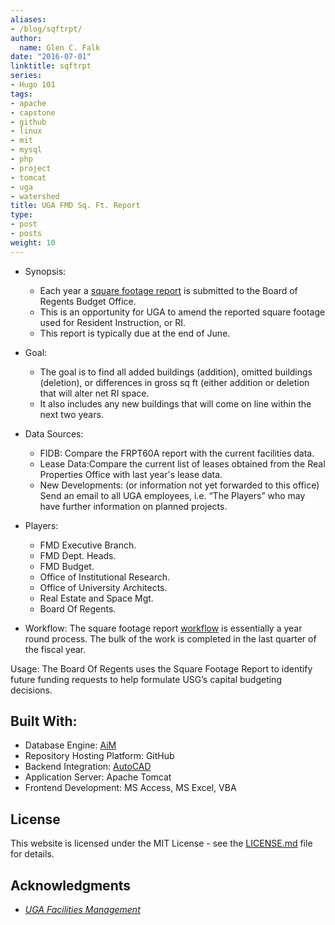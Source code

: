 ```yaml
---
aliases:
- /blog/sqftrpt/
author:
  name: Glen C. Falk
date: "2016-07-01"
linktitle: sqftrpt
series:
- Hugo 101
tags:
- apache
- capstone
- github
- linux
- mit
- mysql
- php
- project
- tomcat
- uga
- watershed
title: UGA FMD Sq. Ft. Report
type:
- post
- posts
weight: 10
---
```


- Synopsis: 
  - Each year a [square footage report](https://glencfalk.rbind.io/UGaFMD_FI_SqFtRpt.pdf) is submitted to the Board of Regents Budget Office.
  - This is an opportunity for UGA to amend the reported square footage used for Resident Instruction, or RI.
  - This report is typically due at the end of June.

- Goal:
  - The goal is to find all added buildings (addition), omitted buildings (deletion), or differences in gross sq ft (either addition or deletion that will alter net RI space.
  - It also includes any new buildings that will come on line within the next two years.

- Data Sources:
  - FIDB: Compare the FRPT60A report with the current facilities data.
  - Lease Data:Compare the current list of leases obtained from the Real Properties Office with last year's lease data.
  - New Developments: (or information not yet forwarded to this office) Send an email to all UGA employees, i.e. “The Players” who may have further information on planned projects.

- Players:
  - FMD Executive Branch.
  - FMD Dept. Heads.
  - FMD Budget.
  - Office of Institutional Research.
  - Office of University Architects.
  - Real Estate and Space Mgt.
  - Board Of Regents.

- Workflow: The square footage report [workflow](https://glencfalk.rbind.io/UGaFMD_FI_SqFtWorkflow.pdf) is essentially a year round process. The bulk of the work is completed in the last quarter of the fiscal year.

Usage: The Board Of Regents uses the Square Footage Report to identify future funding requests to help formulate USG’s capital budgeting decisions.

## Built With:

- Database Engine: [AiM](https://www.assetworks.com/iwms/facility-management-software/)
- Repository Hosting Platform: GitHub
- Backend Integration: [AutoCAD](https://www.autodesk.com/products/autocad/overview)
- Application Server: Apache Tomcat
- Frontend Development: MS Access, MS Excel, VBA

## License

This website is licensed under the MIT License - see the [LICENSE.md](/LICENSE) file for details.

## Acknowledgments

- [*UGA Facilities Management*](https://www.fmd.uga.edu/)
